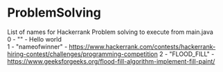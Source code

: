 # ProblemSolving

List of names for Hackerrank Problem solving to execute from main.java</br>
0 - "" - Hello world</br>
1 - "nameofwinner" - https://www.hackerrank.com/contests/hackerrank-hiring-contest/challenges/programming-competition
2 - "FLOOD_FILL" - https://www.geeksforgeeks.org/flood-fill-algorithm-implement-fill-paint/
